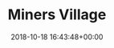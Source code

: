 ---
title:		"Miners Village"
type:		"photos"
mediatype:	"upload"
description: "The miners village which operated for almost two hundred years."
date:		"2018-10-18 16:43:48+00:00"
album:		"landscapes"
filename:		"glendalough-miners-village.md"
series:		"glendalough"
cl_public_id:		"landscapes/glendalough-miners-village"
cl_version:		1540441872
format:		"jpg"
bytes:		5200105
width:		2560
height:		1440
colours:
- "#7F746C"
- "#2E2C28"
- "#4E6F82"
- "#03688C"
- "#D2C4B9"
- "#1F321F"
- "#352F1F"
- "#32231F"
- "#6D7C86"
- "#77674C"
- "#303934"
- "#5EA3C2"
- "#2D331E"
- "#777969"
- "#7A6050"
- "#1699C6"
- "#6A796B"
- "#BACCD6"
- "#2F2D33"
- "#1B2A31"
- "#02251A"
- "#172B26"
- "#031D0A"
- "#70737F"
- "#12141D"
- "#C5C9D9"
- "#D7D9C9"
- "#4F7047"
- "#637147"
- "#03161D"
- "#C0D0C2"
- "#0F0403"
- "#726F48"
- "#427253"
- "#3F7461"
- "#C49E84"
- "#1A1017"
exposure_mode:		"Auto"
program:		"Aperture-priority AE"
aperture:		undefined
focal_length:		"16.0 mm"
iso:		"200"
shutter_speed:		undefined
metering:		"Spot"
flash:		"Off, Did not fire"
white_balance:		"Manual"
colour_temp:		"-8.0"
has_crop:		"No"
orientation:		"Horizontal (normal)"
camera_model:		"NIKON D800"
lens_info:		"No lens info"
artist:		"No artist info"
x_resolution:		"72"
y_resolution:		"72"
---